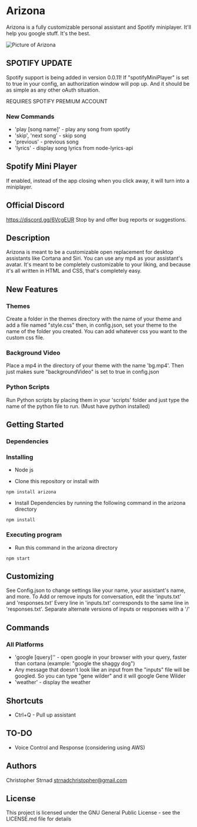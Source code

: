 Arizona
======

Arizona is a fully customizable personal assistant and Spotify miniplayer. It'll help you google stuff. It's the best.

![Picture of Arizona](https://github.com/strnadchristopher/arizona/blob/master/preview.gif?raw=true)

## SPOTIFY UPDATE

Spotify support is being added in version 0.0.11! If "spotifyMiniPlayer" is set to true in your config, an authorization window will pop up. And it should be as simple as any other oAuth situation.

REQUIRES SPOTIFY PREMIUM ACCOUNT

### New Commands
* 'play [song name]' - play any song from spotify
* 'skip', 'next song' - skip song
* 'previous' - previous song
* 'lyrics' - display song lyrics from node-lyrics-api

## Spotify Mini Player

If enabled, instead of the app closing when you click away, it will turn into a miniplayer.

## Official Discord

https://discord.gg/6VcgEUR
Stop by and offer bug reports or suggestions.

## Description

Arizona is meant to be a customizable open replacement for desktop assistants like Cortana and Siri. You can use any mp4 as your assistant's avatar. It's meant to be completely customizable to your liking, and because it's all written in HTML and CSS, that's completely easy.

## New Features

### Themes
Create a folder in the themes directory with the name of your theme and add a file named "style.css" then, in config.json, set your theme to the name of the folder you created.
You can add whatever css you want to the custom css file.

### Background Video
Place a mp4 in the directory of your theme with the name 'bg.mp4'. Then just makes sure "backgroundVideo" is set to true in config.json

### Python Scripts
Run Python scripts by placing them in your 'scripts' folder and just type the name of the python file to run. (Must have python installed)

## Getting Started

### Dependencies

### Installing

* Node js

* Clone this repository or install with
```
npm install arizona
```


* Install Dependencies by running the following command in the arizona directory
```
npm install
```

### Executing program

* Run this command in the arizona directory
```
npm start
```

## Customizing
See Config.json to change settings like your name, your assistant's name, and more.
To Add or remove inputs for conversation, edit the 'inputs.txt' and 'responses.txt'
Every line in 'inputs.txt' corresponds to the same line in 'responses.txt'. Separate alternate versions of inputs or responses with a '/'

## Commands

### All Platforms
* 'google [query]'' - open google in your browser with your query, faster than cortana (example: "google the shaggy dog")
* Any message that doesn't look like an input from the "inputs" file will be googled. So you can type "gene wilder" and it will google Gene Wilder
* 'weather' - display the weather

## Shortcuts

* Ctrl+Q - Pull up assistant

## TO-DO

* Voice Control and Response (considering using AWS)

## Authors

Christopher Strnad
strnadchristopher@gmail.com

## License

This project is licensed under the GNU General Public License - see the LICENSE.md file for details
